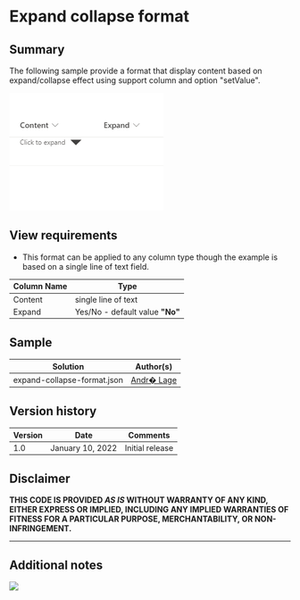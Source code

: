 # Expand collapse format

## Summary
The following sample provide a format that display content based on expand/collapse effect using support column and option "setValue".

![Expand collapse format](./assets/ExpandCollapse.gif)

## View requirements
- This format can be applied to any column type though the example is based on a single line of text field.

Column Name|Type
--------|---------
Content  | single line of text
Expand | Yes/No - default value **"No"**

## Sample

Solution|Author(s)
--------|---------
expand-collapse-format.json | [Andr� Lage](https://twitter.com/aaclage)

## Version history

Version|Date|Comments
-------|----|--------
1.0|January 10, 2022|Initial release


## Disclaimer
**THIS CODE IS PROVIDED *AS IS* WITHOUT WARRANTY OF ANY KIND, EITHER EXPRESS OR IMPLIED, INCLUDING ANY IMPLIED WARRANTIES OF FITNESS FOR A PARTICULAR PURPOSE, MERCHANTABILITY, OR NON-INFRINGEMENT.**

---

## Additional notes

<img src="https://telemetry.sharepointpnp.com/sp-dev-list-formatting/column-samples/expand-collapse-format" />
